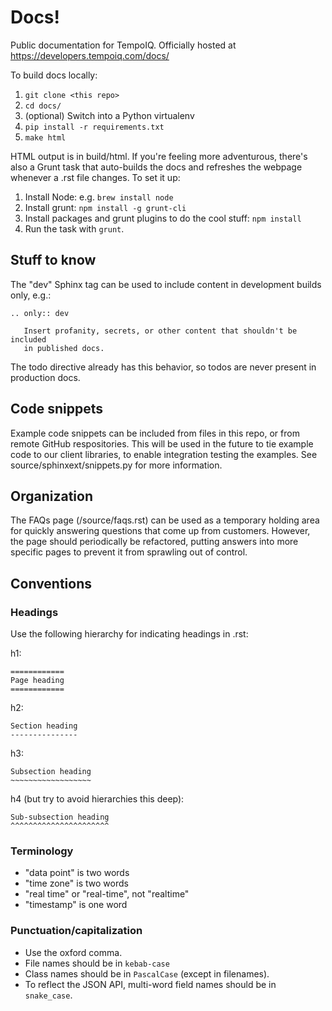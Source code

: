 Docs!
====

Public documentation for TempoIQ. Officially hosted at 
https://developers.tempoiq.com/docs/

To build docs locally:

1. `git clone <this repo>`
2. `cd docs/`
3. (optional) Switch into a Python virtualenv
4. `pip install -r requirements.txt`
5. `make html`

HTML output is in build/html. If you're feeling more adventurous, there's
also a Grunt task that auto-builds the docs and refreshes the webpage whenever
a .rst file changes. To set it up:

1. Install Node: e.g. `brew install node`
2. Install grunt: `npm install -g grunt-cli`
3. Install packages and grunt plugins to do the cool stuff: `npm install`
4. Run the task with `grunt`.


## Stuff to know

The "dev" Sphinx tag can be used to include content in development builds only,
e.g.:

    .. only:: dev

       Insert profanity, secrets, or other content that shouldn't be included
       in published docs.

The todo directive already has this behavior, so todos are never present in 
production docs.

## Code snippets

Example code snippets can be included from files in this repo, or from remote 
GitHub respositories. This will be used in the future to tie example code to 
our client libraries, to enable integration testing the examples. See 
source/sphinxext/snippets.py for more information.

## Organization

The FAQs page (/source/faqs.rst) can be used as a temporary holding area for
quickly answering questions that come up from customers. However, the page
should periodically be refactored, putting answers into more specific pages
to prevent it from sprawling out of control.


## Conventions

### Headings

Use the following hierarchy for indicating headings in .rst:

h1:

    ============
    Page heading
    ============


h2:

    Section heading
    ---------------


h3:

    Subsection heading
    ~~~~~~~~~~~~~~~~~~


h4 (but try to avoid hierarchies this deep):

    Sub-subsection heading
    ^^^^^^^^^^^^^^^^^^^^^^


### Terminology

* "data point" is two words
* "time zone" is two words
* "real time" or "real-time", not "realtime"
* "timestamp" is one word

### Punctuation/capitalization

* Use the oxford comma.
* File names should be in `kebab-case`
* Class names should be in `PascalCase` (except in filenames).
* To reflect the JSON API, multi-word field names should be in `snake_case`.
